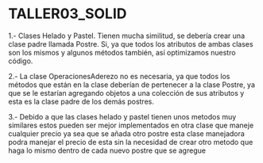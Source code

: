 # TALLER03_SOLID

1.-	Clases Helado y Pastel. Tienen mucha similitud, se debería crear una clase padre llamada Postre.
    Si, ya que todos los atributos de ambas clases son los mismos y algunos métodos también, así optimizamos nuestro código.


2.- La clase OperacionesAderezo no es necesaria, ya que todos los métodos que están en la clase deberían de pertenecer a la clase Postre, ya que se le estarían agregando objetos a una colección de sus atributos y esta es la clase padre de los demás postres.


3.- Debido a que las clases helado y pastel tienen unos metodos muy similares estos pueden ser mejor implementados en otra clase que maneje cualquier precio ya sea que se añada otro postre esta clase manejadora podra manejar el precio de esta sin la necesidad de crear otro metodo que haga lo mismo dentro de cada nuevo postre que se agregue 


